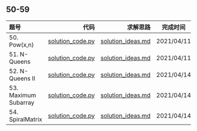 ## 50-59
|题号|代码|求解思路|完成时间|
|:---|---:|---:|:---:|
| 50. Pow(x,n) | [solution_code.py](./50-Pow(x,n)/solution_code.py) | [solution_ideas.md](./50-Pow(x,n)/solution_ideas.md) | 2021/04/11 |
| 51. N-Queens | [solution_code.py](./51-N-Queens/solution_code.py) | [solution_ideas.md](./51-N-Queens/solution_ideas.md) | 2021/04/11 |
| 52. N-Queens II | [solution_code.py](./52-N-QueensII/solution_code.py) | [solution_ideas.md](./52-N-QueensII/solution_ideas.md) | 2021/04/14 |
| 53. Maximum Subarray | [solution_code.py](./53-MaximumSubarray/solution_code.py)| [solution_ideas.md](./53-MaximumSubarray/solution_ideas.md) | 2021/04/14 |
| 54. SpiralMatrix | [solution_code.py](./54-SpiralMatrix/solution_code.py)| [solution_ideas.md](./54-SpiralMatrix/solution_ideas.md) | 2021/04/14 |